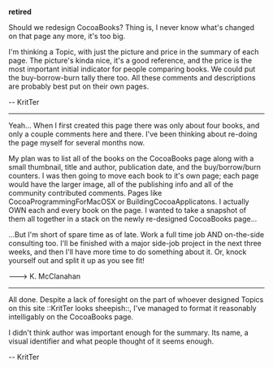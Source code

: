 **retired**

Should we redesign CocoaBooks? Thing is, I never know what's changed on that page any more, it's too big.

I'm thinking a Topic, with just the picture and price in the summary of each page. The picture's kinda nice, it's a good reference, and the price is the most important initial indicator for people comparing books. We could put the buy-borrow-burn tally there too. All these comments and descriptions are probably best put on their own pages.

-- KritTer

----

Yeah... When I first created this page there was only about four books, and only a couple comments here and there.  I've been thinking about re-doing the page myself for several months now.  

My plan was to list all of the books on the CocoaBooks page along with a small thumbnail, title and author, publication date, and the buy/borrow/burn counters.  I was then going to move each book to it's own page; each page would have the larger image, all of the publishing info and all of the community contributed comments.  Pages like CocoaProgrammingForMacOSX or BuildingCocoaApplicatons.  I actually OWN each and every book on the page.  I wanted to take a snapshot of them all together in a stack on the newly re-designed CocoaBooks page...

...But I'm short of spare time as of late.  Work a full time job AND on-the-side consulting too.  I'll be finished with a major side-job project in the next three weeks, and then I'll have more time to do something about it.  Or, knock yourself out and split it up as you see fit!

---> K. McClanahan

----

All done. Despite a lack of foresight on the part of whoever designed Topics on this site ::KritTer looks sheepish::, I've managed to format it reasonably intelligably on the CocoaBooks page.

I didn't think author was important enough for the summary. Its name, a visual identifier and what people thought of it seems enough.

-- KritTer
